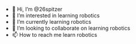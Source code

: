 - 👋 Hi, I’m @26spitzer
- 👀 I’m interested in learning robotics
- 🌱 I’m currently learning robotics
- 💞️ I’m looking to collaborate on learning robotics
- 📫 How to reach me learn robotics

<!---
26spitzer/26spitzer is a ✨ special ✨ repository because its `README.md` (this file) appears on your GitHub profile.
You can click the Preview link to take a look at your changes.
--->
